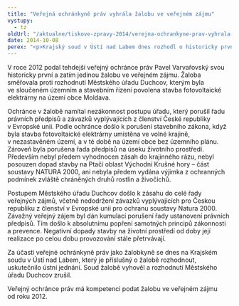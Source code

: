 ```yaml
---
title: "Veřejná ochránkyně práv vyhrála žalobu ve veřejném zájmu"
vystupy:
  - tz
oldUrl: "/aktualne/tiskove-zpravy-2014/verejna-ochrankyne-prav-vyhrala-zalobu-ve-verejnem-zajmu"
date: 2014-10-08
perex: "<p>Krajský soud v Ústí nad Labem dnes rozhodl o historicky první žalobě k ochraně veřejného zájmu podané veřejným ochráncem práv. Žalobě vyhověl a zrušil rozhodnutí Městského úřadu Duchcov, kterými byla povolena stavba fotovoltaické elektrárny na území obce Moldava. Ochránkyně Anna Šabatová se dnešního jednání a vynesení rozsudku osobně účastnila.</p>"
---
```


<!-- imported from the old website -->

<p>V roce 2012 podal tehdejší veřejný ochránce práv Pavel Varvařovský svou historicky první a zatím jedinou žalobu ve veřejném zájmu. Žaloba směřovala proti rozhodnutí Městského úřadu Duchcov, kterým byla ve sloučeném územním a stavebním řízení povolena stavba fotovoltaické elektrárny na území obce Moldava.</p><p>Ochránce v žalobě namítal nezákonnost postupu úřadu, který porušil řadu právních předpisů a závazků vyplývajících z členství České republiky v Evropské unii. Podle ochránce došlo k porušení stavebního zákona, když byla stavba fotovoltaické elektrárny umístěna ve volné krajině, v nezastavěném území, a v té době na území obce bez územního plánu. Zároveň byla porušena řada předpisů na úseku životního prostředí. Především nebyl předem vyhodnocen zásah do krajinného rázu, nebyl posouzen dopad stavby na Ptačí oblast Východní Krušné hory – část soustavy NATURA 2000, ani nebyla předem vydána výjimka z ochranných podmínek zvláště chráněných druhů rostlin a živočichů.</p><p>Postupem Městského úřadu Duchcov došlo k zásahu do celé řady veřejných zájmů, včetně nedodržení závazků vyplývajících pro Českou republiku z členství v Evropské unii pro ochranu soustavy Natura 2000. Závažný veřejný zájem byl dán kumulací porušení řady ustanovení právních předpisů. Tím došlo k absolutnímu popření samotných principů zákonnosti a prevence. Negativní dopady stavby na životní prostředí od doby její realizace po celou dobu provozování stále přetrvávají. </p><p>Za účasti veřejné ochránkyně práv jako žalobkyně se dnes na Krajském soudu v Ústí nad Labem, který je příslušný o žalobě rozhodnout, uskutečnilo ústní jednání. Soud žalobě vyhověl a rozhodnutí Městského úřadu Duchcov zrušil.</p><p>Veřejný ochránce práv má kompetenci podat žalobu ve veřejném zájmu od roku 2012. </p>
